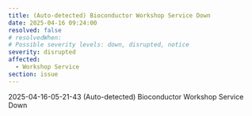 ```yaml
---
title: (Auto-detected) Bioconductor Workshop Service Down
date: 2025-04-16 09:24:00
resolved: false
# resolvedWhen: 
# Possible severity levels: down, disrupted, notice
severity: disrupted
affected:
  - Workshop Service
section: issue
---
```


2025-04-16-05-21-43 (Auto-detected) Bioconductor Workshop Service Down


